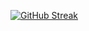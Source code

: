 [![GitHub Streak](https://streak-stats.demolab.com?user=Shuflduf&theme=dark&border_radius=10&background=90%2C000000%2C5BFF6E&ring=88FF83&fire=88FF83&currStreakLabel=88FF83)](https://git.io/streak-stats)
